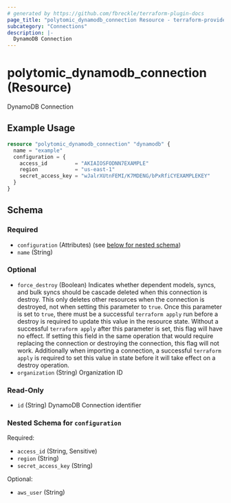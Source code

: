 ```yaml
---
# generated by https://github.com/fbreckle/terraform-plugin-docs
page_title: "polytomic_dynamodb_connection Resource - terraform-provider-polytomic"
subcategory: "Connections"
description: |-
  DynamoDB Connection
---
```


# polytomic_dynamodb_connection (Resource)

DynamoDB Connection

## Example Usage

```terraform
resource "polytomic_dynamodb_connection" "dynamodb" {
  name = "example"
  configuration = {
    access_id         = "AKIAIOSFODNN7EXAMPLE"
    region            = "us-east-1"
    secret_access_key = "wJalrXUtnFEMI/K7MDENG/bPxRfiCYEXAMPLEKEY"
  }
}
```

<!-- schema generated by tfplugindocs -->
## Schema

### Required

- `configuration` (Attributes) (see [below for nested schema](#nestedatt--configuration))
- `name` (String)

### Optional

- `force_destroy` (Boolean) Indicates whether dependent models, syncs, and bulk syncs should be cascade deleted when this connection is destroy. This only deletes other resources when the connection is destroyed, not when setting this parameter to `true`. Once this parameter is set to `true`, there must be a successful `terraform apply` run before a destroy is required to update this value in the resource state. Without a successful `terraform apply` after this parameter is set, this flag will have no effect. If setting this field in the same operation that would require replacing the connection or destroying the connection, this flag will not work. Additionally when importing a connection, a successful `terraform apply` is required to set this value in state before it will take effect on a destroy operation.
- `organization` (String) Organization ID

### Read-Only

- `id` (String) DynamoDB Connection identifier

<a id="nestedatt--configuration"></a>
### Nested Schema for `configuration`

Required:

- `access_id` (String, Sensitive)
- `region` (String)
- `secret_access_key` (String)

Optional:

- `aws_user` (String)


